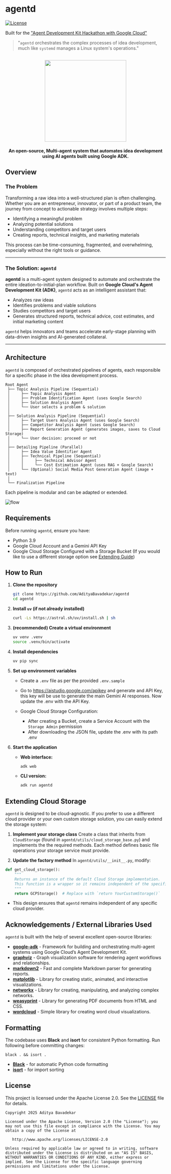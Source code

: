 # agentd

[![License](https://img.shields.io/badge/License-Apache_2.0-blue.svg)](LICENSE)

Built for the ["Agent Development Kit Hackathon with Google Cloud"](https://googlecloudmultiagents.devpost.com/)

> "`agentd` orchestrates the complex processes of idea development, much like `systemd` manages a Linux system's operations."


<html>
    <h2 align="center">
      <img src="assets/logo.png" width="256"/>
    </h2>
    <h4 align="center">
      An open-source, Multi-agent system that automates idea development using AI agents built using Google ADK. 
    </h4>
</html>




## Overview

### The Problem

Transforming a raw idea into a well-structured plan is often challenging. Whether you are an entrepreneur, innovator, or part of a product team, the journey from concept to actionable strategy involves multiple steps:

* Identifying a meaningful problem
* Analyzing potential solutions
* Understanding competitors and target users
* Creating reports, technical insights, and marketing materials

This process can be time-consuming, fragmented, and overwhelming, especially without the right tools or guidance.

---

### The Solution: `agentd`

**agentd** is a multi-agent system designed to automate and orchestrate the entire ideation-to-initial-plan workflow.
Built on **Google Cloud's Agent Development Kit (ADK)**, `agentd` acts as an intelligent assistant that:

* Analyzes raw ideas
* Identifies problems and viable solutions
* Studies competitors and target users
* Generates structured reports, technical advice, cost estimates, and initial marketing content

`agentd` helps innovators and teams accelerate early-stage planning with data-driven insights and AI-generated collateral.

---

## Architecture

`agentd` is composed of orchestrated pipelines of agents, each responsible for a specific phase in the idea development process.

```
Root Agent
 ├── Topic Analysis Pipeline (Sequential)
 │     ├── Topic Analysis Agent
 │     ├── Problem Identification Agent (uses Google Search)
 │     ├── Solution Analysis Agent
 │     └── User selects a problem & solution
 │
 ├── Solution Analysis Pipeline (Sequential)
 │     ├── Target Users Analysis Agent (uses Google Search)
 │     ├── Competitor Analysis Agent (uses Google Search)
 │     ├── Report Generation Agent (generates images, saves to Cloud Storage)
 │     └── User decision: proceed or not
 │
 ├── Detailing Pipeline (Parallel)
 │     ├── Idea Value Identifier Agent
 │     ├── Technical Pipeline (Sequential)
 │     │     ├── Technical Advisor Agent
 │     │     └── Cost Estimation Agent (uses RAG + Google Search)
 │     └── (Optional) Social Media Post Generation Agent (image + text)
 │
 └── Finalization Pipeline
```

Each pipeline is modular and can be adapted or extended.


<!-- TODO -->
<!-- - Detailed and a better explaination to be added. -->

![flow](/assets/flow.png)


## Requirements

Before running `agentd`, ensure you have:

- Python 3.9
- Google Cloud Account and a Gemini API Key
- Google Cloud Storage Configured with a Storage Bucket (If you would like to use a different storage option see [Extending Guide](#extending-cloud-storage))


## How to Run

1. **Clone the repository**

   ```bash
   git clone https://github.com/AdityaBavadekar/agentd
   cd agentd
   ```

2. **Install `uv` (if not already installed)**

   ```bash
   curl -Ls https://astral.sh/uv/install.sh | sh
   ```

3. **(recommended) Create a virtual environment**

   ```bash
   uv venv .venv
   source .venv/bin/activate
   ```

4. **Install dependencies**

   ```bash
   uv pip sync
   ```


3. **Set up environment variables**

   - Create a `.env` file as per the provided `.env.sample`

   - Go to https://aistudio.google.com/apikey and generate and API Key, this key will be use to generate the main Gemini AI responses. Now update the .env with the API Key.
    - Google Cloud Storage Configuration:
        - After creating a Bucket, create a Service Account with the ` Storage Admin` permission
        - After downloading the JSON file, update the .env with its path .env

   
4. **Start the application**

   * **Web interface:**

     ```bash
     adk web
     ```
   * **CLI version:**

     ```bash
     adk run agentd
     ```


## Extending Cloud Storage

`agentd` is designed to be cloud-agnostic. If you prefer to use a different cloud provider or your own custom storage solution, you can easily extend the storage system:

1. **Implement your storage class**
Create a class that inherits from `CloudStorage` (found in `agentd/utils/cloud_storage_base.py`) and implements the the required methods.
Each method defines basic file operations your storage service must provide.

2. **Update the factory method**
In `agentd/utils/__init__.py`, modify:

```python
def get_cloud_storage():
    """
    Returns an instance of the default Cloud Storage implementation.
    This function is a wrapper so it remains independent of the specific cloud storage used.
    """
    return GCPStorage()  # Replace with `return YourCustomStorage()`
```


- This design ensures that `agentd` remains independent of any specific cloud provider.



## Acknowledgements / External Libraries Used

`agentd` is built with the help of several excellent open-source libraries:

* **[google-adk](https://github.com/google/adk-python/)** - Framework for building and orchestrating multi-agent systems using Google Cloud’s Agent Development Kit.
* **[graphviz](https://graphviz.org/)** - Graph visualization software for rendering agent workflows and relationships.
* **[markdown2](https://github.com/trentm/python-markdown2)** - Fast and complete Markdown parser for generating reports.
* **[matplotlib](https://matplotlib.org/)** - Library for creating static, animated, and interactive visualizations.
* **[networkx](https://networkx.org/)** - Library for creating, manipulating, and analyzing complex networks.
* **[weasyprint](https://weasyprint.org/)** - Library for generating PDF documents from HTML and CSS.
* **[wordcloud](https://github.com/amueller/word_cloud)** - Simple library for creating word cloud visualizations.


## Formatting

The codebase uses **Black** and **isort** for consistent Python formatting.
Run following before committing changes:
```
black . && isort .
```

* **[Black](https://black.readthedocs.io/)** - for automatic Python code formatting
* **[isort](https://pycqa.github.io/isort/)** - for import sorting


## License

This project is licensed under the Apache License 2.0. See the [LICENSE](/LICENSE.md) file for details.


```
Copyright 2025 Aditya Bavadekar

Licensed under the Apache License, Version 2.0 (the "License"); you may not use this file except in compliance with the License. You may obtain a copy of the License at

   http://www.apache.org/licenses/LICENSE-2.0

Unless required by applicable law or agreed to in writing, software distributed under the License is distributed on an "AS IS" BASIS, WITHOUT WARRANTIES OR CONDITIONS OF ANY KIND, either express or implied. See the License for the specific language governing permissions and limitations under the License.
```